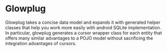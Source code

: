 Glowplug
========
Glowplug takes a concise data model and expands it with generated helper classes that help you work more easily with android SQLite implementation. In particular, glowplug generates a cursor wrapper class for each entity that offers many similar advantages to a POJO model without sacrificing the integration advantages of cursors.


